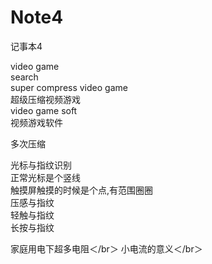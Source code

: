 # Note4
记事本4


video game </br>
search</br>
super compress video game</br>
超级压缩视频游戏</br>
video game soft</br>
视频游戏软件</br>

多次压缩</br>


光标与指纹识别</br>
正常光标是个竖线</br>
触摸屏触摸的时候是个点,有范围圈圈</br>
压感与指纹</br>
轻触与指纹</br>
长按与指纹</br>



家庭用电下超多电阻＜/br＞
小电流的意义＜/br＞
